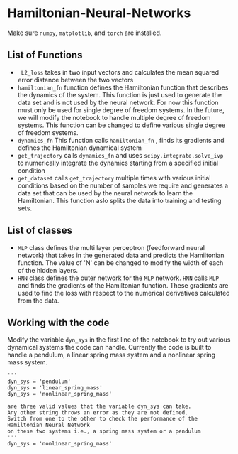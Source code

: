 # Hamiltonian-Neural-Networks
Make sure `numpy`, `matplotlib`, and `torch` are installed.
## List of Functions
- ``` L2_loss``` takes in two input vectors and calculates the mean squared error distance between the two vectors
- ``` hamiltonian_fn ``` function defines the Hamiltonian function that describes the dynamics of the system. This function is just used to generate the data set and is not used by the neural network. For now this function must only be used for single degree of freedom systems. In the future, we will modify the notebook to handle multiple degree of freedom systems. This function can be changed to define various single degree of freedom systems. 
- ``` dynamics_fn ``` This function calls ```hamiltonian_fn``` , finds its gradients and defines the Hamiltonian dynamical system
- ``` get_trajectory ``` calls ```dynamics_fn``` and uses ```scipy.integrate.solve_ivp``` to numerically integrate the dynamics starting from a specified initial condition
- ``` get_dataset ``` calls ```get_trajectory``` multiple times with various initial conditions based on the number of samples we require and generates a data set that can be used by the neural network to learn the Hamiltonian. This function aslo splits the data into training and testing sets.

## List of classes
- ``` MLP ``` class defines the multi layer perceptron (feedforward neural network) that takes in the generated data and predicts the Hamiltonian function.
The value of 'N' can be changed to modify the width of each of the hidden layers.
- ``` HNN ``` class defines the outer network for the ```MLP``` network. ```HNN``` calls ```MLP``` and finds the gradients of the Hamiltonian function. These gradients are used to find the loss with respect to the numerical derivatives calculated from the data.
 
## Working with the code
Modify the variable `dyn_sys` in the first line of the notebook to try out various dynamical systems the code can handle. Currently the code is built to handle a pendulum, a linear spring mass system and a nonlinear spring mass system.
```
'''
dyn_sys = 'pendulum' 
dyn_sys = 'linear_spring_mass'
dyn_sys = 'nonlinear_spring_mass'

are three valid values that the variable dyn_sys can take. 
Any other string throws an error as they are not defined.
Switch from one to the other to check the performance of the Hamiltonian Neural Network
on these two systems i.e., a spring mass system or a pendulum
'''
dyn_sys = 'nonlinear_spring_mass'
```


